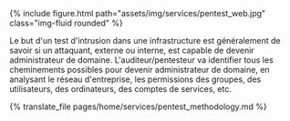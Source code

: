 <div class="col-sm mt-3 mt-md-0">
  {% include figure.html path="assets/img/services/pentest_web.jpg" class="img-fluid rounded" %}
</div>

Le but d'un test d'intrusion dans une infrastructure est généralement de savoir si un attaquant, externe ou interne, est capable de devenir administrateur de domaine. L'auditeur/pentesteur va identifier tous les cheminements possibles pour devenir administrateur de domaine, en analysant le réseau d'entreprise, les permissions des groupes, des utilisateurs, des ordinateurs, des comptes de services, etc.

{% translate_file pages/home/services/pentest_methodology.md %}